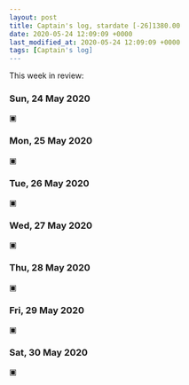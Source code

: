 ```yaml
---
layout: post
title: Captain's log, stardate [-26]1380.00
date: 2020-05-24 12:09:09 +0000
last_modified_at: 2020-05-24 12:09:09 +0000
tags: [Captain's log]
---
```


This week in review:

<!-- more -->

### Sun, 24 May 2020
▣

### Mon, 25 May 2020
▣

### Tue, 26 May 2020
▣

### Wed, 27 May 2020
▣

### Thu, 28 May 2020
▣

### Fri, 29 May 2020
▣

### Sat, 30 May 2020
▣
